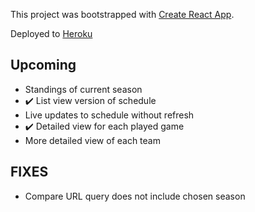 This project was bootstrapped with [Create React App](https://github.com/facebook/create-react-app).

Deployed to [Heroku](https://nhl-compare.herokuapp.com/)

## Upcoming

- Standings of current season
- :heavy_check_mark: List view version of schedule
- Live updates to schedule without refresh
- :heavy_check_mark: Detailed view for each played game
- More detailed view of each team

## FIXES

- Compare URL query does not include chosen season
